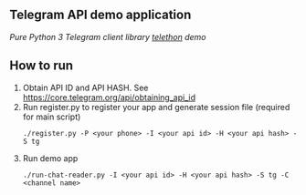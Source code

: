 ## Telegram API demo application

_Pure Python 3 Telegram client library [telethon](https://github.com/LonamiWebs/Telethon/ ) demo_

## How to run

1. Obtain API ID and API HASH. See https://core.telegram.org/api/obtaining_api_id
2. Run register.py to register your app and generate session file (required for main script)
    ```
    ./register.py -P <your phone> -I <your api id> -H <your api hash> -S tg
    ```
3. Run demo app
    ```
    ./run-chat-reader.py -I <your api id> -H <your api hash> -S tg -C <channel name>
```
